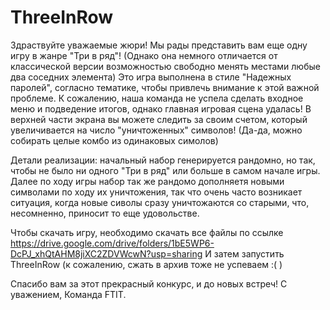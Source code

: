 # ThreeInRow
Здраствуйте уважаемые жюри! Мы рады представить вам еще одну игру в жанре "Три в ряд"! (Однако она немного
отличается от классической версии возможностью свободно менять местами любые два соседних элемента)
Это игра выполнена в стиле "Надежных паролей", согласно тематике, чтобы привлечь внимание к этой важной проблеме.
К сожалению, наша команда не успела сделать входное меню и подведение итогов, однако главная игровая сцена удалась!
В верхней части экрана вы можете следить за своим счетом, который увеличивается на число "уничтоженных" символов! 
(Да-да, можно собирать целые комбо из одинаковых симолов)

Детали реализации: начальный набор генерируется рандомно, но так, чтобы не было ни одного "Три в ряд" или больше в самом 
начале игры. Далее по ходу игры набор так же рандомо дополняетя новыми символами по ходу их уничтожения, так что
очень часто возникает ситуация, когда новые сиволы сразу уничтожаются со старыми, что, несомненно, приносит то еще
удовольстве. 

Чтобы скачать игру, необходимо скачать все файлы по ссылке https://drive.google.com/drive/folders/1bE5WP6-DcPJ_xhQtAHM8jiXC2ZDVWcwN?usp=sharing
И затем запустить ThreeInRow (к сожалению, сжать в архив тоже не успеваем :( )

Спасибо вам за этот прекрасный конкурс, и до новых встреч!
С уважением,
Команда FTIT.
